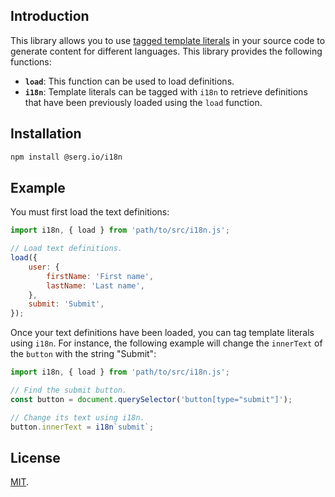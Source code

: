 <section>

## Introduction ##

This library allows you to use [tagged template literals](
https://developer.mozilla.org/en-US/docs/Web/JavaScript/Reference/Template_literals#Tagged_templates)
in your source code to generate content for different languages. This library provides the following
functions:

  * **`load`**: This function can be used to load definitions.
  * **`i18n`**: Template literals can be tagged with `i18n` to retrieve definitions that have been
    previously loaded using the `load` function.

</section>
<section>

## Installation ##

```bash
npm install @serg.io/i18n
```

</section>
<section>

## Example ##

You must first load the text definitions:

```javascript
import i18n, { load } from 'path/to/src/i18n.js';

// Load text definitions.
load({
	user: {
		firstName: 'First name',
		lastName: 'Last name',
	},
	submit: 'Submit',
});
```

Once your text definitions have been loaded, you can tag template literals using `i18n`. For
instance, the following example will change the `innerText` of the `button` with the string
"Submit":

```javascript
import i18n, { load } from 'path/to/src/i18n.js';

// Find the submit button.
const button = document.querySelector('button[type="submit"]');

// Change its text using i18n.
button.innerText = i18n`submit`;
```

</section>
<section>

## License ##

[MIT](https://github.com/serg-io/i18n/blob/master/LICENSE).

</section>